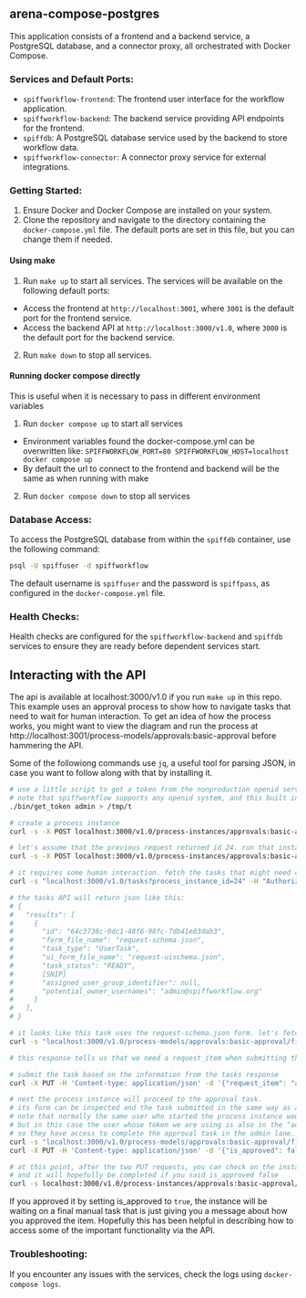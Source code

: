 ## arena-compose-postgres

This application consists of a frontend and a backend service, a PostgreSQL database, and a connector proxy, all orchestrated with Docker Compose.

### Services and Default Ports:

- `spiffworkflow-frontend`: The frontend user interface for the workflow application.
- `spiffworkflow-backend`: The backend service providing API endpoints for the frontend.
- `spiffdb`: A PostgreSQL database service used by the backend to store workflow data.
- `spiffworkflow-connector`: A connector proxy service for external integrations.

### Getting Started:

1. Ensure Docker and Docker Compose are installed on your system.
2. Clone the repository and navigate to the directory containing the `docker-compose.yml` file. The default ports are set in this file, but you can change them if needed.

#### Using make

1. Run `make up` to start all services. The services will be available on the following default ports:
  * Access the frontend at `http://localhost:3001`, where `3001` is the default port for the frontend service.
  * Access the backend API at `http://localhost:3000/v1.0`, where `3000` is the default port for the backend service.
2. Run `make down` to stop all services.

#### Running docker compose directly

This is useful when it is necessary to pass in different environment variables
1. Run `docker compose up` to start all services
  * Environment variables found the docker-compose.yml can be overwritten like:
    `SPIFFWORKFLOW_PORT=80 SPIFFWORKFLOW_HOST=localhost docker compose up`
  * By default the url to connect to the frontend and backend will be the same as when running with make
2. Run `docker compose down` to stop all services

### Database Access:

To access the PostgreSQL database from within the `spiffdb` container, use the following command:

```sh
psql -U spiffuser -d spiffworkflow
```

The default username is `spiffuser` and the password is `spiffpass`, as configured in the `docker-compose.yml` file.

### Health Checks:

Health checks are configured for the `spiffworkflow-backend` and `spiffdb` services to ensure they are ready before dependent services start.

## Interacting with the API

The api is available at localhost:3000/v1.0 if you run `make up` in this repo.
This example uses an approval process to show how to navigate tasks that need to wait for human interaction.
To get an idea of how the process works, you might want to view the diagram and run the process at http://localhost:3001/process-models/approvals:basic-approval before hammering the API.

Some of the followiong commands use `jq`, a useful tool for parsing JSON, in case you want to follow along with that by installing it.

```sh
# use a little script to get a token from the nonproduction openid server built in to spiffworkflow-backend and store it in a file.
# note that spiffworkflow supports any openid system, and this built in server should never be used in production.
./bin/get_token admin > /tmp/t

# create a process instance
curl -s -X POST localhost:3000/v1.0/process-instances/approvals:basic-approval -H "Authorization: Bearer $(cat /tmp/t)"

# let's assume that the previous request returned id 24. run that instance
curl -s -X POST localhost:3000/v1.0/process-instances/approvals:basic-approval/24/run -H "Authorization: Bearer $(cat /tmp/t)"

# it requires some human interaction. fetch the tasks that might need completing
curl -s "localhost:3000/v1.0/tasks?process_instance_id=24" -H "Authorization: Bearer $(cat /tmp/t)" | jq .

# the tasks API will return json like this:
# {
#   "results": [
#     {
#       "id": "64c3738c-0dc1-48f6-98fc-7db41e03dab3",
#       "form_file_name": "request-schema.json",
#       "task_type": "UserTask",
#       "ui_form_file_name": "request-uischema.json",
#       "task_status": "READY",
#       [SNIP]
#       "assigned_user_group_identifier": null,
#       "potential_owner_usernames": "admin@spiffworkflow.org"
#     }
#   ],
# }

# it looks like this task uses the request-schema.json form. let's fetch it.
curl -s "localhost:3000/v1.0/process-models/approvals:basic-approval/files/request-schema.json" -H "Authorization: Bearer $(cat /tmp/t)" | jq -r .file_contents

# this response tells us that we need a request_item when submitting the task

# submit the task based on the information from the tasks response
curl -X PUT -H 'Content-type: application/json' -d '{"request_item": "apple"}' "localhost:3000/v1.0/tasks/24/64c3738c-0dc1-48f6-98fc-7db41e03dab3" -H "Authorization: Bearer $(cat /tmp/t)" | jq .

# next the process instance will proceed to the approval task.
# its form can be inspected and the task submitted in the same way as above.
# note that normally the same user who started the process instance would not be able to complete the approval,
# but in this case the user whose token we are using is also in the "admin" group,
# so they have access to complete the approval task in the admin lane.
curl -s "localhost:3000/v1.0/process-models/approvals:basic-approval/files/approval-schema.json" -H "Authorization: Bearer $(cat /tmp/t)" | jq -r .file_contents
curl -X PUT -H 'Content-type: application/json' -d '{"is_approved": false, "comments": "looks good to me"}' "localhost:3000/v1.0/tasks/24/f796b2d5-8d7c-423f-ac1a-2cfbc95f4c04" -H "Authorization: Bearer $(cat /tmp/t)" | jq .

# at this point, after the two PUT requests, you can check on the instance,
# and it will hopefully be completed if you said is_approved false
curl -s localhost:3000/v1.0/process-instances/approvals:basic-approval/24 -H "Authorization: Bearer $(cat /tmp/t)" | jq .
```
If you approved it by setting is_approved to `true`, the instance will be waiting on a final manual task that is just giving you a message about how you approved the item.
Hopefully this has been helpful in describing how to access some of the important functionality via the API.

### Troubleshooting:

If you encounter any issues with the services, check the logs using `docker-compose logs`.
